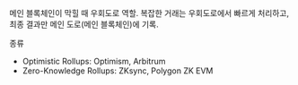 메인 블록체인이 막힐 때 우회도로 역할. 복잡한 거래는 우회도로에서 빠르게 처리하고, 최종 결과만 메인 도로(메인 블록체인)에 기록.

종류
- Optimistic Rollups: Optimism, Arbitrum
- Zero-Knowledge Rollups: ZKsync, Polygon ZK EVM
